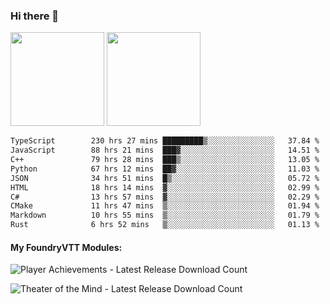 ### Hi there 👋

<img height="150em" src="https://github-readme-stats.vercel.app/api?username=EddieDover&count_private=true&include_all_commits=true&show_icons=true&theme=dracula&hide_border=false&rank_icon=percentile"/>
<img height="150em" src="https://github-readme-stats.vercel.app/api/top-langs/?username=EddieDover&theme=dracula&hide_border=false&&layout=compact&langs_count=20" />

<!--START_SECTION:waka-->

```txt
TypeScript        230 hrs 27 mins █████████▒░░░░░░░░░░░░░░░   37.84 %
JavaScript        88 hrs 21 mins  ███▓░░░░░░░░░░░░░░░░░░░░░   14.51 %
C++               79 hrs 28 mins  ███▒░░░░░░░░░░░░░░░░░░░░░   13.05 %
Python            67 hrs 12 mins  ██▓░░░░░░░░░░░░░░░░░░░░░░   11.03 %
JSON              34 hrs 51 mins  █▒░░░░░░░░░░░░░░░░░░░░░░░   05.72 %
HTML              18 hrs 14 mins  ▓░░░░░░░░░░░░░░░░░░░░░░░░   02.99 %
C#                13 hrs 57 mins  ▓░░░░░░░░░░░░░░░░░░░░░░░░   02.29 %
CMake             11 hrs 47 mins  ▒░░░░░░░░░░░░░░░░░░░░░░░░   01.94 %
Markdown          10 hrs 55 mins  ▒░░░░░░░░░░░░░░░░░░░░░░░░   01.79 %
Rust              6 hrs 52 mins   ▒░░░░░░░░░░░░░░░░░░░░░░░░   01.13 %
```

<!--END_SECTION:waka-->

#### My FoundryVTT Modules:

  ![Player Achievements - Latest Release Download Count](https://img.shields.io/badge/dynamic/json?label=Player%20Achievements%20-%20Downloads@latest&query=assets%5B1%5D.download_count&url=https%3A%2F%2Fapi.github.com%2Frepos%2FEddieDover%2Ffvtt-player-achievements%2Freleases%2Flatest)

  ![Theater of the Mind - Latest Release Download Count](https://img.shields.io/badge/dynamic/json?label=Theater%20Of%20The%20Mind%20-%20Downloads@latest&query=assets%5B1%5D.download_count&url=https%3A%2F%2Fapi.github.com%2Frepos%2FEddieDover%2Ftheater-of-the-mind%2Freleases%2Flatest)

<a rel="me" href="https://techhub.social/@EddieDover"></a>
